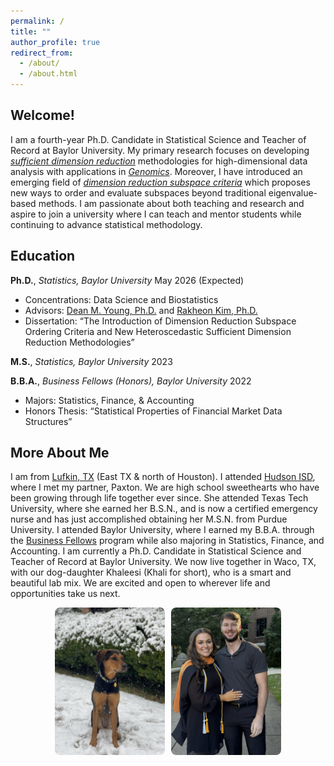 ```yaml
---
permalink: /
title: ""
author_profile: true
redirect_from: 
  - /about/
  - /about.html
---
```


## Welcome!
I am a fourth-year Ph.D. Candidate in Statistical Science and Teacher of Record at Baylor University.  My primary research focuses on developing [*sufficient dimension reduction*](https://deriktboonstra.github.io/research/#sufficient-dimension-reduction) methodologies for high-dimensional data analysis with applications in  [*Genomics*](https://en.wikipedia.org/wiki/Genomics).  Moreover, I have introduced an emerging field of [*dimension reduction subspace criteria*](https://deriktboonstra.github.io/research/#Dimension-Reduction-Subspace-Criteria) which proposes new ways to order and evaluate subspaces beyond traditional eigenvalue-based methods. I am passionate about both teaching and research and aspire to join a university where I can teach and mentor students while continuing to advance statistical methodology.

## Education

**Ph.D.**, *Statistics, Baylor University*  May 2026 (Expected)  
- Concentrations: Data Science and Biostatistics  
- Advisors: [Dean M. Young, Ph.D.](https://statistics.artsandsciences.baylor.edu/person/dr-dean-m-young) and [Rakheon Kim, Ph.D.](https://statistics.artsandsciences.baylor.edu/person/dr-rakheon-kim)  
- Dissertation: “The Introduction of Dimension Reduction Subspace Ordering Criteria and New Heteroscedastic Sufficient Dimension Reduction Methodologies”

**M.S.**, *Statistics, Baylor University*  2023 

**B.B.A.**, *Business Fellows (Honors),  Baylor University* 2022
- Majors: Statistics, Finance, & Accounting  
- Honors Thesis: “Statistical Properties of Financial Market Data Structures”

## More About Me 

I am from [Lufkin, TX](https://en.wikipedia.org/wiki/Lufkin,_Texas) (East TX & north of Houston). I attended [Hudson ISD](https://www.hudsonisd.org), where I met my partner, Paxton. We are high school sweethearts who have been growing through life together ever since. She attended Texas Tech University, where she earned her B.S.N., and is now a certified emergency nurse and has just accomplished obtaining her M.S.N. from Purdue University. I attended Baylor University, where I earned my B.B.A. through the [Business Fellows](https://hankamer.baylor.edu/fellows) program while also majoring in Statistics, Finance, and Accounting. I am currently a Ph.D. Candidate in Statistical Science and Teacher of Record at Baylor University. We now live together in Waco, TX, with our dog-daughter Khaleesi (Khali for short), who is a smart and beautiful lab mix. We are excited and open to wherever life and opportunities take us next.
<div style="display:flex; justify-content:center; align-items:center; gap:10px;">

  <img src="/files/about_me_1.jpg" alt="Khaleesi in the snow" style="width:35%; border-radius:8px;">

  <img src="/files/about_me_2.jpg" alt="Paxton and I" style="width:35%; border-radius:8px;">

</div>
